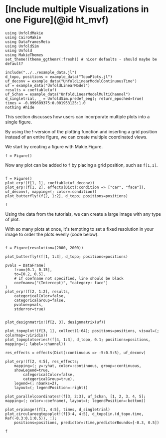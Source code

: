 # [Include multiple Visualizations in one Figure](@id ht_mvf)

```@example main
using UnfoldMakie
using CairoMakie
using DataFramesMeta
using UnfoldSim
using Unfold
using MakieThemes
set_theme!(theme_ggthemr(:fresh)) # nicer defaults - should maybe be default?

```
```@example main
include("../../example_data.jl")
d_topo, positions = example_data("TopoPlots.jl")
uf_deconv = example_data("UnfoldLinearModelContinuousTime")
uf = example_data("UnfoldLinearModel")
results = coeftable(uf)
uf_5chan = example_data("UnfoldLinearModelMultiChannel")
d_singletrial, _ = UnfoldSim.predef_eeg(; return_epoched=true)
times = -0.099609375:0.001953125:1.0
nothing #hide
```
This section discusses how users can incorporate multiple plots into a single figure.

By using the !-version of the plotting function and inserting a grid position instead of an entire figure, we can create multiple coordinated views.

We start by creating a figure with Makie.Figure. 

`f = Figure()`

Now any plot can be added to `f` by placing a grid position, such as `f[1,1]`.

```@example main

f = Figure()
plot_erp!(f[1, 1], coeftable(uf_deconv))
plot_erp!(f[1, 2], effects(Dict(:condition => ["car", "face"]), uf_deconv), mapping=(; color=:condition))
plot_butterfly!(f[2, 1:2], d_topo; positions=positions)

f
```

Using the data from the tutorials, we can create a large image with any type of plot.

With so many plots at once, it's tempting to set a fixed resolution in your image to order the plots evenly (code below).

```@example main

f = Figure(resolution=(2000, 2000))

plot_butterfly!(f[1, 1:3], d_topo; positions=positions)

pvals = DataFrame(
    from=[0.1, 0.15],
    to=[0.2, 0.5],
    # if coefname not specified, line should be black
    coefname=["(Intercept)", "category: face"]
)
plot_erp!(f[2, 1:2], results, 
    categoricalColor=false,
    categoricalGroup=false,
    pvalue=pvals,
    stderror=true)


plot_designmatrix!(f[2, 3], designmatrix(uf))

plot_topoplot!(f[3, 1], collect(1:64); positions=positions, visual=(; colormap=:viridis))
plot_topoplotseries!(f[4, 1:3], d_topo, 0.1; positions=positions, mapping=(; label=:channel))

res_effects = effects(Dict(:continuous => -5:0.5:5), uf_deconv)

plot_erp!(f[2, 4:5], res_effects;
    mapping=(; y=:yhat, color=:continuous, group=:continuous,
    showLegend=true,
        categoricalColor=false,
        categoricalGroup=true),
    legend=(; nbanks=2),
    layout=(; legendPosition=:right))

plot_parallelcoordinates!(f[3, 2:3], uf_5chan, [1, 2, 3, 4, 5]; mapping=(; color=:coefname), layout=(; legendPosition=:bottom))

plot_erpimage!(f[1, 4:5], times, d_singletrial)
plot_circulareegtopoplot!(f[3:4, 4:5], d_topo[in.(d_topo.time, Ref(-0.3:0.1:0.5)), :];
    positions=positions, predictor=:time,predictorBounds=[-0.3, 0.5])

f
```

